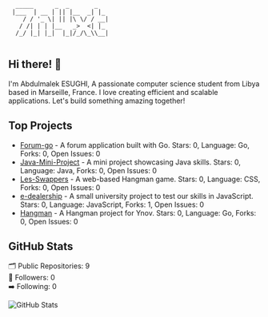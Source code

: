 ```
  _____      _  _       _   
 |___  | __ | || |__  _| |_ 
    / / '_ \| || |\ \/ / __|
   / /| | | |__   _>  <| |_ 
  /_/ |_| |_|  |_|/_/\_\\__|
                            
```

## Hi there! 👋

I'm Abdulmalek ESUGHI, A passionate computer science student from Libya based in Marseille, France. I love creating efficient and scalable applications. Let's build something amazing together!

## Top Projects

- [Forum-go](https://github.com/7n4xt/Forum-go) - A forum application built with Go. Stars: 0, Language: Go, Forks: 0, Open Issues: 0
- [Java-Mini-Project](https://github.com/7n4xt/Java-Mini-Project) - A mini project showcasing Java skills. Stars: 0, Language: Java, Forks: 0, Open Issues: 0
- [Les-Swappers](https://github.com/7n4xt/Les-Swappers) - A web-based Hangman game. Stars: 0, Language: CSS, Forks: 0, Open Issues: 0
- [e-dealership](https://github.com/7n4xt/e-dealership) - A small university project to test our skills in JavaScript. Stars: 0, Language: JavaScript, Forks: 1, Open Issues: 0
- [Hangman](https://github.com/7n4xt/Hangman) - A Hangman project for Ynov. Stars: 0, Language: Go, Forks: 0, Open Issues: 0

## GitHub Stats

🗂️ Public Repositories: 9  
👥 Followers: 0  
➡️ Following: 0  

![GitHub Stats](https://github-readme-stats.vercel.app/api?username=7n4xt&show_icons=true&hide_border=true&theme=radical)
